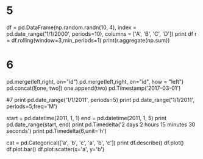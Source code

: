 # 5
df = pd.DataFrame(np.random.randn(10, 4),
index = pd.date_range('1/1/2000', periods=10), columns = ['A', 'B', 'C', 'D'])
print df
r = df.rolling(window=3,min_periods=1)
print(r.aggregate(np.sum))



# 6
pd.merge(left,right, on="id")
pd.merge(left,right, on="id", how = "left")
pd.concat(l[one, two])
one.append(two)
pd.Timestamp('2017-03-01')

#7
print pd.date_range('1/1/2011', periods=5)
print pd.date_range('1/1/2011', periods=5,freq='M')

start = pd.datetime(2011, 1, 1)
end = pd.datetime(2011, 1, 5)
print pd.date_range(start, end)
print pd.Timedelta('2 days 2 hours 15 minutes 30 seconds')
print pd.Timedelta(6,unit='h')

cat = pd.Categorical(['a', 'b', 'c', 'a', 'b', 'c'])
print df.describe()
df.plot()
df.plot.bar()
df.plot.scatter(x='a', y='b')
